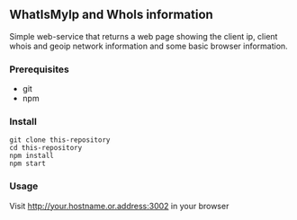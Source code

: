 ## WhatIsMyIp and WhoIs information

Simple web-service that returns a web page showing the client ip, client whois and geoip network information and some basic browser information.

### Prerequisites
* git
* npm


### Install
    git clone this-repository
    cd this-repository
    npm install
    npm start


### Usage
Visit http://your.hostname.or.address:3002 in your browser



